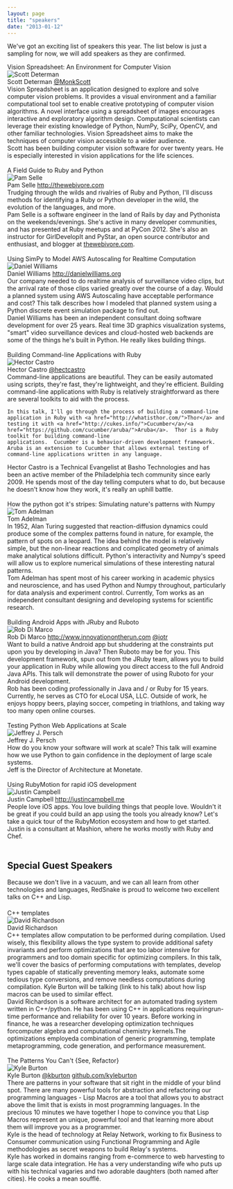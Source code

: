```yaml
---
layout: page
title: "speakers"
date: "2013-01-12"
---
```


We've got an exciting list of speakers this year. The list below is just a sampling for now, we will add speakers as they are confirmed.

<div class='speaker'>
  <div class='title'> Vision Spreadsheet: An Environment for Computer Vision </div>
  <div class='pic'>
    <img alt="Scott Determan" src="{{root_url}}/images/speakers/scott_determan.jpg"/>  </div>
  <div class='author'> Scott Determan <a href="http://twitter.com/MonkScott"> @MonkScott </a> </div>
  <div class='abstract'>
    Vision Spreadsheet is an application designed to explore and solve computer vision problems. It provides a visual environment and a familiar computational tool set to enable creative prototyping of computer vision algorithms. A novel interface using a spreadsheet of images encourages interactive and exploratory algorithm design. Computational scientists can leverage their existing knowledge of Python, NumPy, SciPy, OpenCV, and other familiar technologies. Vision Spreadsheet aims to make the techniques of computer vision accessible to a wider audience.
  </div>
  <div class='bio'>
    Scott has been building computer vision software for over twenty years. He is especially interested in vision applications for the life sciences.
  </div>
</div>
<br class="spacer clear" />


<div class='speaker'>
  <div class='title'>A Field Guide to Ruby and Python</div>
  <div class='pic' ><img alt="Pam Selle" src="{{root_url}}/images/speakers/pam_selle.jpg"/></div>
  <div class='author'>Pam Selle <a href="http://thewebivore.com/">http://thewebivore.com</a></div>
  <div class='abstract'>
    Trudging through the wilds and rivalries of Ruby and Python, I'll discuss
    methods for identifying a Ruby or Python developer in the wild, the evolution
    of the languages, and more.
  </div>
  <div class='bio'>
    Pam Selle is a software engineer in the land of Rails by day and Pythonista on
    the weekends/evenings. She's active in many developer communities, and has
    presented at Ruby meetups and at PyCon 2012. She's also an instructor for
    GirlDevelopIt and PyStar, an open source contributor and enthusiast, and
    blogger at <a href="http://thewebivore.com">thewebivore.com</a>.
  </div>
</div>
<br class="spacer clear" />


<div class='speaker'>
  <div class='title'> Using SimPy to Model AWS Autoscaling for Realtime Computation</div>
  <div class='pic' > <img alt="Daniel Williams" src="{{root_url}}/images/speakers/dan_williams.jpg"/></div>
  <div class='author'>Daniel Williams <a href="http://danielwilliams.org"> http://danielwilliams.org </a></div>
  <div class='abstract'>
    Our company needed to do realtime analysis of surveillance video
    clips, but the arrival rate of those clips varied greatly over the
    course of a day. Would a planned system using AWS Autoscaling have
    acceptable performance and cost? This talk describes how I modeled
    that planned system using a Python discrete event simulation package
    to find out.
  </div>
  <div class='bio'>
    Daniel Williams has been an independent consultant doing software
    development for over 25 years. Real time 3D graphics visualization
    systems, "smart" video surveillance devices and cloud-hosted web
    backends are some of the things he's built in Python. He really likes
    building things.
  </div>
</div>
<br class="spacer clear" />

<div class='speaker'>
  <div class='title'>Building Command-line Applications with Ruby</div>
  <div class='pic' ><img alt="Hector Castro" src="{{root_url}}/images/speakers/hcastro.jpg"/></div>
  <div class='author'>
    Hector Castro
    <a href="http://twitter.com/hectcastro">@hectcastro</a></div>
  <div class='abstract'>
    Command-line applications are beautiful.  They can be easily automated
    using scripts, they're fast, they're lightweight, and they're
    efficient.  Building command-line applications with Ruby is relatively
    straightforward as there are several toolkits to aid with the process.

    In this talk, I'll go through the process of building a command-line
    application in Ruby with <a href="http://whatisthor.com/">Thor</a> and testing it with <a href="http://cukes.info/">Cucumber</a>/<a href="https://github.com/cucumber/aruba/">Aruba</a>.  Thor is a Ruby toolkit for building command-line
    applications.  Cucumber is a behavior-driven development framework.
    Aruba is an extension to Cucumber that allows external testing of
    command-line applications written in any language.
  </div>
  <div class='bio'>
    Hector Castro is a Technical Evangelist at Basho Technologies and has
    been an active member of the Philadelphia tech community since early
    2009.  He spends most of the day telling computers what to do, but
    because he doesn't know how they work, it's really an uphill battle.
  </div>
</div>
<br class="spacer clear" />

<div class='speaker'>
  <div class='title'>How the python got it's stripes: Simulating nature's patterns with Numpy</div>
  <div class='pic' ><img alt="Tom Adelman" src="{{root_url}}/images/speakers/tom_adelman.jpg"/></div>
  <div class='author'>Tom Adelman</div>
  <div class='abstract'>
In 1952, Alan Turing suggested that reaction-diffusion dynamics could
produce some of the complex patterns found in nature, for example, the
pattern of spots on a leopard. The idea behind the model is
relatively simple, but the non-linear reactions and complicated
geometry of animals make analytical solutions difficult. Python's
interactivity and Numpy's speed will allow us to explore numerical
simulations of these interesting natural patterns.
  </div>
  <div class='bio'>
Tom Adelman has spent most of his career working in academic physics
and neuroscience, and has used Python and Numpy throughout,
particularly for data analysis and experiment control. Currently, Tom
works as an independent consultant designing and developing systems
for scientific research.
  </div>
</div>
<br class="spacer clear" />

<div class='speaker'>
  <div class='title'>Building Android Apps with JRuby and Ruboto</div>
  <div class='pic' ><img alt="Rob Di Marco" src="{{root_url}}/images/speakers/dimarco.jpg"/></div>
  <div class='author'>
    Rob Di Marco
    <a href="http://www.innovationontherun.com/">http://www.innovationontherun.com</a>
    <a href="http://twitter.com/iotr">@iotr</a>
  </div>
  <div class='abstract'>
    Want to build a native Android app but shuddering at
    the constraints put upon you by developing in Java?  Then Ruboto may be for
    you.  This development framework, spun out from the JRuby team, allows you to
    build your application in Ruby while allowing you direct access to the full
    Android Java APIs.  This talk will demonstrate the power of using Ruboto for
    your Android development.
  </div>
  <div class='bio'>
    Rob has been coding professionally in Java and / or Ruby for 15 years.
    Currently, he serves as CTO for eLocal USA, LLC.  Outside of work, he enjoys
    hoppy beers, playing soccer, competing in triathlons, and taking way too many
    open online courses.
  </div>
</div>
<br class="spacer clear" />

<div class='speaker'>
  <div class='title'>Testing Python Web Applications at Scale</div>
  <div class='pic' ><img alt="Jeffrey J. Persch" src="{{root_url}}/images/speakers/jeff_persch.jpg"/></div>
  <div class='author'>Jeffrey J. Persch</div>
  <div class='abstract'>
    How do you know your software will work at scale? This talk will examine how we
    use Python to gain confidence in the deployment of large scale systems.
  </div>
  <div class='bio'>
    Jeff is the Director of Architecture at Monetate.
  </div>
</div>
<br class="spacer clear" />

<div class='speaker'>
  <div class='title'>
    Using RubyMotion for rapid iOS development
  </div>
  <div class='pic' ><img alt="Justin Campbell" src="{{root_url}}/images/speakers/justin_campbell.jpg"/></div>
  <div class='author'>
    Justin Campbell
    <a href="http://justincampbell.me">
      http://justincampbell.me
    </a>
  </div>
  <div class='abstract'>
    People love iOS apps. You love building things that people love. Wouldn't it be great if you could build an app using the tools you already know? Let's take a quick tour of the RubyMotion ecosystem and how to get started.
  </div>
  <div class='bio'>
    Justin is a consultant at Mashion, where he works mostly with Ruby and Chef.
  </div>
</div>
<br class="spacer clear" />

<h2> Special Guest Speakers </h2>
<div style="margin-bottom: 20px;">
  Because we don't live in a vacuum, and we can all learn from other technologies and languages, RedSnake is proud to welcome two excellent talks on C++ and Lisp.
 </div> 

<div class='speaker'>
  <div class='title'>C++ templates</div>
  <div class='pic' ><img alt="David Richardson" src="{{root_url}}/images/speakers/david_richardson.jpg"/></div>
  <div class='author'>David Richardson</div>
  <div class='abstract'>
C++ templates allow computation to be performed during compilation. Used
wisely, this flexibility allows the type system to provide additional
safety invariants and perform optimizations that are too labor intensive
for programmers and too domain specific for optimizing compilers. In
this talk, we'll cover the basics of performing computations with
templates, develop types capable of statically preventing memory leaks,
automate some tedious type conversions, and remove needless computations
during compilation. Kyle Burton will be talking (link to his talk) about
how lisp macros can be used to similar effect.
  </div>
  <div class='bio'>
David Richardson is a software architect for an automated trading system
written in C++/python. He has been using C++ in applications
requiringrun-time performance and reliability for over 10 years. Before
working in finance, he was a researcher developing optimization
techniques forcomputer algebra and computational chemistry kernels.The
optimizations employeda combination of generic programming, template
metaprogramming, code generation, and performance measurement.
  </div>
</div>
<br class="spacer clear" />


<div class='speaker'>
  <div class='title'>The Patterns You Can't {See, Refactor}</div>
  <div class='pic' ><img alt="Kyle Burton" src="{{root_url}}/images/speakers/kyle_burton.jpg"/></div>
  <div class='author'>
    Kyle Burton
    <a href="http://twitter.com/kburton">@kburton</a>
    <a href="http://github.com/kyleburton">github.com/kyleburton</a></div>
  <div class='abstract'>
There are patterns in your software that sit right in the middle of your
blind spot. There are many powerful tools for abstraction and
refactoring our programming languages - Lisp Macros are a tool that
allows you to abstract above the limit that is exists in most
programming languages. In the precious 10 minutes we have together I
hope to convince you that Lisp Macros represent an unique, powerful tool
and that learning more about them will improve you as a programmer.
  </div>
  <div class='bio'>
Kyle is the head of technology at Relay Network, working to fix Business to Consumer communication using Functional Programming and Agile methodologies as secret weapons to build Relay's systems.
<br/>Kyle has worked in domains ranging from e-commerce to web harvesting to large scale data integration. He has a very understanding wife who puts up with his technical vagaries and two adorable daughters (both named after cities). He cooks a mean soufflé.
  </div>
</div>
<br class="spacer clear" />



<!--
<div class='speaker'>
  <div class='title'>TITLE</div>
  <div class='pic' ><img alt="NAME" src="{{root_url}}/images/speakers/NAME.jpg"/></div>
  <div class='author'>NAME<a href="">LINK</a></div>
  <div class='abstract'>
    ABSTRACT
  </div>
  <div class='bio'>
    BIO
  </div>
</div>
<br class="spacer clear" />
-->
